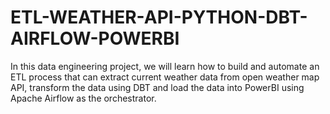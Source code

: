 # ETL-WEATHER-API-PYTHON-DBT-AIRFLOW-POWERBI
In this data engineering project, we will learn how to build and automate an ETL process that can extract current weather data from open weather map API, transform the data using DBT and load the data into PowerBI using Apache Airflow as the orchestrator.
